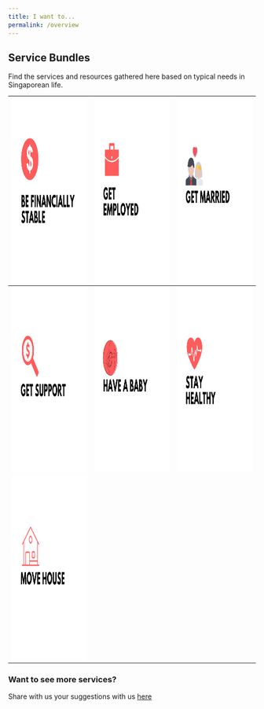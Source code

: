 ```yaml
---
title: I want to...
permalink: /overview
---
```


## Service Bundles

Find the services and resources gathered here based on typical needs in Singaporean life. 

<div class="tg-wrap"><table class="tg">
<thead>
  <tr>
    <th class="tg-wr1l"><a href="https://mol-services-staging.netlify.app/financially-stable/"><img src="/images/01-financially-stable.png" alt="Be Financially Stable" width="375" height="375"></th>
    <th class="tg-baqh"><a href="https://mol-services-staging.netlify.app/get-employed"><img src="/images/02-get-employed.png" alt="Get Employed" width="375" height="375"></th>
    <th class="tg-baqh"><a href="https://mol-services-staging.netlify.app/get-married"><img src="/images/04-get-married.png" alt="Get Married" width="375" height="375"></th>
  </tr>
</thead>
<tbody>
  <tr>
    <td class="tg-baqh"><a href="https://mol-services-staging.netlify.app/get-support"><img src="/images/03-get-support.png" alt="Get Support" width="375" height="375"></td>
    <td class="tg-baqh"><a href="https://mol-services-staging.netlify.app/have-a-baby"><img src="/images/05-have-a-baby.png" alt="Have a Baby" width="375" height="375"></td>
    <td class="tg-baqh"><a href="https://mol-services-staging.netlify.app/keep-my-health-in-check/"><img src="/images/07-keep-healthy.png" alt="Keep Health in Check" width="375" height="375"></td>
  </tr>
  <tr>
    <td class="tg-0lax"><a href="https://mol-services-staging.netlify.app/buying-a-hdb"><img src="/images/06-move-house.png" alt="Move House" width="375" height="375"></td>
    <td class="tg-0lax"></td>
    <td class="tg-0lax"></td>
  </tr>
</tbody>
</table></div>

### Want to see more services?

Share with us your suggestions with us [here](https://form.gov.sg/5ed0995e42ee5f00110e10cc)
